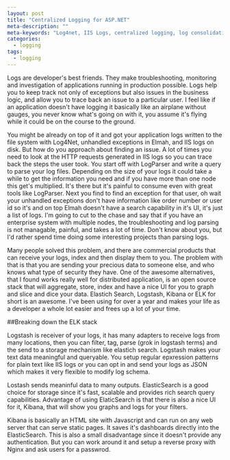```yaml
---
layout: post
title: "Centralized Logging for ASP.NET"
meta-description: ""
meta-keywords: "Log4net, IIS Logs, centralized logging, log consolidation"
categories: 
  - logging
tags:
  - logging
---
```


Logs are developer's best friends. They make troubleshooting, monitoring and investigation of applications running in production possible. Logs help you to keep track not only of exceptions but also issues in the business logic, and allow you to trace back an issue to a particular user. I feel like if an application doesn't have logging it basically like an airplane without gauges, you never know what's going on with it, you assume it's flying while it could be on the course to the ground. 

You might be already on top of it and got your application logs written to the file system with Log4Net, unhandled exceptions in Elmah, and IIS logs on disk. But how do you approach about finding an issue. A lot of times you need to look at the HTTP requests generated in IIS logs so you can trace back the steps the user took. You start off with LogParser and write a query to parse your log files. Depending on the size of your logs it could take a while to get the information you need and if you have more than one node this get's multiplied. It's there but it's painful to consume even with great tools like LogParser. Next you find to find an exception for that user, oh wait your unhandled exceptions don't have information like order number or user id so it's and on top Elmah doesn't have a search capability in it's UI, it's just a list of logs. I'm going to cut to the chase and say that if you have an enterprise system with multiple nodes, the troubleshooting and log parsing is not managable, painful, and takes a lot of time. Don't know about you, but I'd rather spend time doing some interesting projects than parsing logs.

Many people solved this problem, and there are commercial products that can receive your logs, index and then display them to you. The problem with that is that you are sending your precious data to someone else, and who knows what type of security they have. One of the awesome alternatives, that I found works really well for distributed application, is an open source stack that will aggregate, store, index and have a nice UI for you to graph and slice and dice your data. Elastich Search, Logstash, Kibana or ELK for short is an awesome. I've been using for over a year and makes your life as a developer a whole lot easier and frees up a lot of your time.

##Breaking down the ELK stack

Logstash is receiver of your logs, it has many adapters to receive logs from many locations, then you can filter, tag, parse (grok in logstash terms) and the send to a storage mechanism like elastich search. Logstash makes your text data meaningful and queryable. You setup regular epxression patterns for plain text like IIS logs or you can opt in and send your logs as JSON which makes it very flexible to modify log schema. 

Lostash sends meaninful data to many outputs. ElasticSearch is a good choice for storage since it's fast, scalable and provides rich search query capabilities. Advantage of using ElaticSearch is that there is also a nice UI for it, Kibana, that will show you graphs and logs for your filters. 

Kibana is basically an HTML site with Javascript and can run on any web server that can serve static pages. It saves it's dashboards directly into the ElasticSearch. This is also a small disadvantage since it doesn't provide any authentication. But you can work around it and setup a reverse proxy with Nginx and ask users for a passwrod. 








